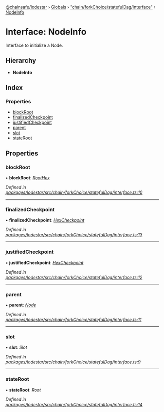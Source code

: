 [@chainsafe/lodestar](../README.md) › [Globals](../globals.md) › ["chain/forkChoice/statefulDag/interface"](../modules/_chain_forkchoice_statefuldag_interface_.md) › [NodeInfo](_chain_forkchoice_statefuldag_interface_.nodeinfo.md)

# Interface: NodeInfo

Interface to initialize a Node.

## Hierarchy

* **NodeInfo**

## Index

### Properties

* [blockRoot](_chain_forkchoice_statefuldag_interface_.nodeinfo.md#blockroot)
* [finalizedCheckpoint](_chain_forkchoice_statefuldag_interface_.nodeinfo.md#finalizedcheckpoint)
* [justifiedCheckpoint](_chain_forkchoice_statefuldag_interface_.nodeinfo.md#justifiedcheckpoint)
* [parent](_chain_forkchoice_statefuldag_interface_.nodeinfo.md#parent)
* [slot](_chain_forkchoice_statefuldag_interface_.nodeinfo.md#slot)
* [stateRoot](_chain_forkchoice_statefuldag_interface_.nodeinfo.md#stateroot)

## Properties

###  blockRoot

• **blockRoot**: *[RootHex](../modules/_chain_forkchoice_statefuldag_interface_.md#roothex)*

*Defined in [packages/lodestar/src/chain/forkChoice/statefulDag/interface.ts:10](https://github.com/ChainSafe/lodestar/blob/af95f0522/packages/lodestar/src/chain/forkChoice/statefulDag/interface.ts#L10)*

___

###  finalizedCheckpoint

• **finalizedCheckpoint**: *[HexCheckpoint](_chain_forkchoice_statefuldag_interface_.hexcheckpoint.md)*

*Defined in [packages/lodestar/src/chain/forkChoice/statefulDag/interface.ts:13](https://github.com/ChainSafe/lodestar/blob/af95f0522/packages/lodestar/src/chain/forkChoice/statefulDag/interface.ts#L13)*

___

###  justifiedCheckpoint

• **justifiedCheckpoint**: *[HexCheckpoint](_chain_forkchoice_statefuldag_interface_.hexcheckpoint.md)*

*Defined in [packages/lodestar/src/chain/forkChoice/statefulDag/interface.ts:12](https://github.com/ChainSafe/lodestar/blob/af95f0522/packages/lodestar/src/chain/forkChoice/statefulDag/interface.ts#L12)*

___

###  parent

• **parent**: *[Node](../classes/_chain_forkchoice_statefuldag_lmdghost_.node.md)*

*Defined in [packages/lodestar/src/chain/forkChoice/statefulDag/interface.ts:11](https://github.com/ChainSafe/lodestar/blob/af95f0522/packages/lodestar/src/chain/forkChoice/statefulDag/interface.ts#L11)*

___

###  slot

• **slot**: *Slot*

*Defined in [packages/lodestar/src/chain/forkChoice/statefulDag/interface.ts:9](https://github.com/ChainSafe/lodestar/blob/af95f0522/packages/lodestar/src/chain/forkChoice/statefulDag/interface.ts#L9)*

___

###  stateRoot

• **stateRoot**: *Root*

*Defined in [packages/lodestar/src/chain/forkChoice/statefulDag/interface.ts:14](https://github.com/ChainSafe/lodestar/blob/af95f0522/packages/lodestar/src/chain/forkChoice/statefulDag/interface.ts#L14)*
